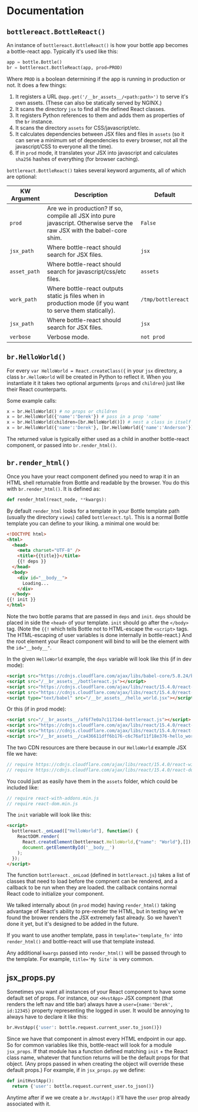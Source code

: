 # Documentation

## `bottlereact.BottleReact()`
An instance of `bottlereact.BottleReact()` is how your bottle app becomes a bottle-react app.  Typically it's used like this:

```python
app = bottle.Bottle()
br = bottlereact.BottleReact(app, prod=PROD)
```

Where `PROD` is a boolean determining if the app is running in production or not.  It does a few things:

1. It registers a URL `@app.get('/__br_assets__/<path:path>')` to serve it's own assets. (These can also be statically served by NGINX.)
2. It scans the directory `jsx` to find all the defined React classes.
3. It registers Python references to them and adds them as properties of the `br` instance.
4. It scans the directory `assets` for CSS/javascript/etc.
5. It calculates dependencies between JSX files and files in `assets` (so it can serve a minimum set of dependencies to every browser, not all the javascript/CSS to everyone all the time).
6. If in `prod` mode, it translates your JSX into javascript and calculates `sha256` hashes of everything (for browser caching).

`bottlereact.BottleReact()` takes several keyword arguments, all of which are optional:

| KW Argument | Description | Default |
| ----------- | ----------- | ------- |
| `prod` | Are we in production?  If so, compile all JSX into pure javascript.  Otherwise serve the raw JSX with the babel-core shim. | `False` |
| `jsx_path` | Where bottle-react should search for JSX files. | `jsx` |
| `asset_path` | Where bottle-react should search for javascript/css/etc files. | `assets` |
| `work_path` | Where bottle-react outputs static js files when in production mode (if you want to serve them statically). | `/tmp/bottlereact` |
| `jsx_path` | Where bottle-react should search for JSX files. | `jsx` |
| `verbose` | Verbose mode. | `not prod` |

## `br.HelloWorld()`

For every `var HelloWorld = React.createClass({` in your `jsx` directory, a class `br.HelloWorld` will be created in Python to reflect it.  When you instantiate it it takes two optional arguments (`props` and `children`) just like their React counterparts.

Some example calls:

```python
x = br.HelloWorld() # no props or children
x = br.HelloWorld({'name':'Derek'}) # pass in a prop 'name'
x = br.HelloWorld(children=[br.HelloWorld()]) # nest a class in itself
x = br.HelloWorld({'name':'Derek'}, [br.HelloWorld({'name':'Anderson'})]) # nested with props
```

The returned value is typically either used as a child in another bottle-react component, or passed into `br.render_html()`.

## `br.render_html()`

Once you have your react component defined you need to wrap it in an HTML shell returnable from Bottle and readable by the browser.  You do this with `br.render_html()`.  It is defined as:

```python
def render_html(react_node, **kwargs):
```

By default `render_html` looks for a template in your Bottle template path (usually the directory `views`) called `bottlereact.tpl`.  This is a normal Bottle template you can define to your liking.  a minimal one would be:
```html
<!DOCTYPE html>
<html>
  <head>
    <meta charset="UTF-8" />
    <title>{{title}}</title>
    {{! deps }}
  </head>
  <body>
    <div id="__body__">
      Loading...
    </div>
  </body>
{{! init }}
</html>
```

Note the two bottle params that are passed in `deps` and `init`.  `deps` should be placed in side the `<head>` of your template.  `init` should go after the `</body>` tag.  (Note the `{{!` which tells Bottle not to HTML-escape the `<script>` tags.  The HTML-escaping of user variables is done internally in bottle-react.)  And the root element your React component will bind to will be the element with the `id="__body__"`.

In the given `HelloWorld` example, the `deps` variable will look like this (if in dev mode):
```html
<script src="https://cdnjs.cloudflare.com/ajax/libs/babel-core/5.8.24/browser.min.js"></script>
<script src="/__br_assets__/bottlereact.js"></script>
<script src="https://cdnjs.cloudflare.com/ajax/libs/react/15.4.0/react-with-addons.min.js"></script>
<script src="https://cdnjs.cloudflare.com/ajax/libs/react/15.4.0/react-dom.min.js"></script>
<script type="text/babel" src="/__br_assets__/hello_world.jsx"></script>
```

Or this (if in prod mode):

```html
<script src="/__br_assets__/af6f7e0a7c117244-bottlereact.js"></script>
<script src="https://cdnjs.cloudflare.com/ajax/libs/react/15.4.0/react-with-addons.min.js"></script>
<script src="https://cdnjs.cloudflare.com/ajax/libs/react/15.4.0/react-dom.min.js"></script>
<script src="/__br_assets__/ca436611dff6b176-c6c76af11f18e376-hello_world.js"></script>
```
The two CDN resources are there because in our `HelloWorld` example JSX file we have:
```javascript
// require https://cdnjs.cloudflare.com/ajax/libs/react/15.4.0/react-with-addons.min.js
// require https://cdnjs.cloudflare.com/ajax/libs/react/15.4.0/react-dom.min.js
```

You could just as easily have them in the `assets` folder, which could be included like:
```javascript
// require react-with-addons.min.js
// require react-dom.min.js
```

The `init` variable will look like this:
```html
<script>
  bottlereact._onLoad(["HelloWorld"], function() {
    ReactDOM.render(
      React.createElement(bottlereact.HelloWorld,{"name": "World"},[]),
      document.getElementById('__body__')
    );
  });
</script>
```

The function `bottlereact._onLoad` (defined in `bottlereact.js`) takes a list of classes that need to load before the compnent can be rendered, and a callback to be run when they are loaded.  the callback contains normal React code to initialize your component.

We talked internally about (in `prod` mode) having `render_html()` taking advantage of React's ability to pre-render the HTML, but in testing we've found the brower renders the JSX extremely fast already.  So we haven't done it yet, but it's designed to be added in the future.

If you want to use another template, pass in `template='template_fn'` into `render_html()` and bottle-react will use that template instead.

Any additional `kwargs` passed into `render_html()` will be passed through to the template.  For example, `title='My Site'` is very common.


## jsx_props.py

Sometimes you want all instances of your React component to have some default set of props.  For instance, our `<HvstApp>` JSX compnent (that renders the left nav and title bar) always have a `user={name:'Derek', id:12345}` property representing the logged in user.  It would be annoying to always have to declare it like this:

```python
br.HvstApp({'user': bottle.request.current_user.to_json()})
```

Since we have that component in almost every HTML endpoint in our app.  So for common variables like this, bottle-react will look for a module `jsx_props`.  If that module has a function defined matching `init` + the React class name, whatever that function returns will be the default props for that object.  (Any props passed in when creating the object will override these default props.)  For example, if in `jsx_props.py` we define:

```python
def initHvstApp():
  return {'user': bottle.request.current_user.to_json()}
```

Anytime after if we we create a `br.HvstApp()` it'll have the `user` prop already associated with it.
